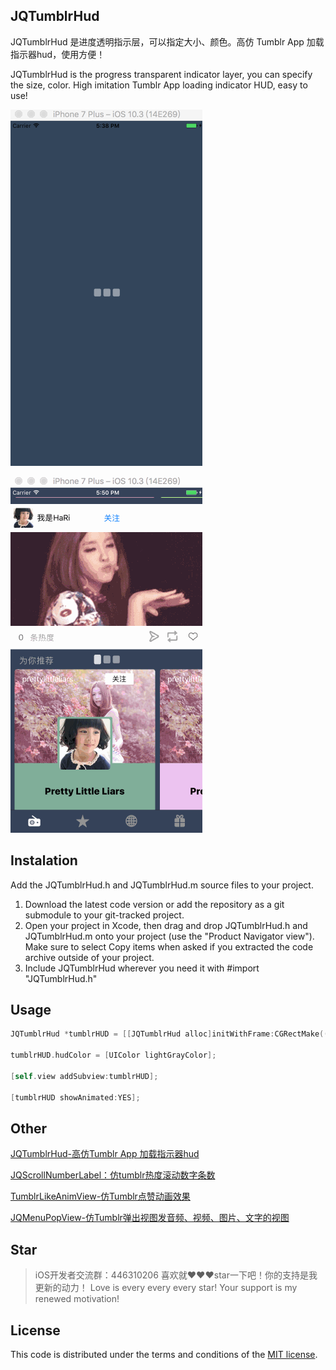 ## JQTumblrHud

JQTumblrHud 是进度透明指示层，可以指定大小、颜色。高仿 Tumblr App 加载指示器hud，使用方便！

JQTumblrHud is the progress transparent indicator layer, you can specify the size, color. High imitation Tumblr App loading indicator HUD, easy to use!

![](https://github.com/xiaohange/JQTumblrHud/blob/master/JQTumblrHudDemo/JQTumblrHudDemo/demo.gif?raw=true)

![高仿tumblr中的应用效果](https://github.com/xiaohange/JQTumblrHud/blob/master/JQTumblrHudDemo/JQTumblrHudDemo/demo2.gif?raw=true)

## Instalation

Add the JQTumblrHud.h and JQTumblrHud.m source files to your project.

1. Download the latest code version or add the repository as a git submodule to your git-tracked project.
2. Open your project in Xcode, then drag and drop JQTumblrHud.h and JQTumblrHud.m onto your project (use the "Product Navigator view"). Make sure to select Copy items when asked if you extracted the code archive outside of your project.
3. Include JQTumblrHud wherever you need it with #import "JQTumblrHud.h"

## Usage

```objective-c
JQTumblrHud *tumblrHUD = [[JQTumblrHud alloc]initWithFrame:CGRectMake((CGFloat) ((self.view.frame.size.width - 55) * 0.5),(CGFloat) ((self.view.frame.size.height - 20) * 0.5), 55, 20)];

tumblrHUD.hudColor = [UIColor lightGrayColor];

[self.view addSubview:tumblrHUD];

[tumblrHUD showAnimated:YES];
```

## Other
[JQTumblrHud-高仿Tumblr App 加载指示器hud](https://github.com/xiaohange/JQTumblrHud)

[JQScrollNumberLabel：仿tumblr热度滚动数字条数](https://github.com/xiaohange/JQScrollNumberLabel)

[TumblrLikeAnimView-仿Tumblr点赞动画效果](https://github.com/xiaohange/TumblrLikeAnimView)

[JQMenuPopView-仿Tumblr弹出视图发音频、视频、图片、文字的视图](https://github.com/xiaohange/JQMenuPopView)

## Star
>iOS开发者交流群：446310206 喜欢就❤️❤️❤️star一下吧！你的支持是我更新的动力！ Love is every every every star! Your support is my renewed motivation!

## License

This code is distributed under the terms and conditions of the [MIT license](LICENSE). 

